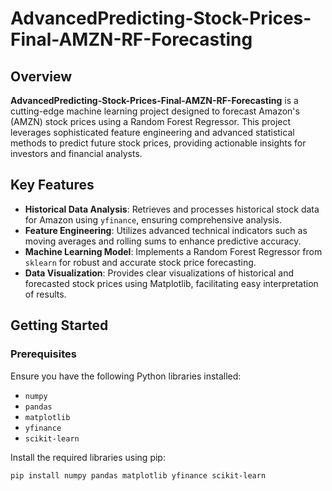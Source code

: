 # AdvancedPredicting-Stock-Prices-Final-AMZN-RF-Forecasting

## Overview

**AdvancedPredicting-Stock-Prices-Final-AMZN-RF-Forecasting** is a cutting-edge machine learning project designed to forecast Amazon's (AMZN) stock prices using a Random Forest Regressor. This project leverages sophisticated feature engineering and advanced statistical methods to predict future stock prices, providing actionable insights for investors and financial analysts.

## Key Features

- **Historical Data Analysis**: Retrieves and processes historical stock data for Amazon using `yfinance`, ensuring comprehensive analysis.
- **Feature Engineering**: Utilizes advanced technical indicators such as moving averages and rolling sums to enhance predictive accuracy.
- **Machine Learning Model**: Implements a Random Forest Regressor from `sklearn` for robust and accurate stock price forecasting.
- **Data Visualization**: Provides clear visualizations of historical and forecasted stock prices using Matplotlib, facilitating easy interpretation of results.

## Getting Started

### Prerequisites

Ensure you have the following Python libraries installed:
- `numpy`
- `pandas`
- `matplotlib`
- `yfinance`
- `scikit-learn`

Install the required libraries using pip:

```bash
pip install numpy pandas matplotlib yfinance scikit-learn
